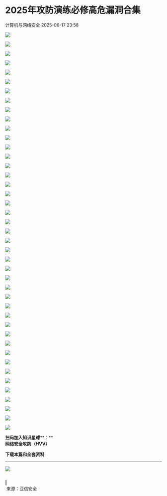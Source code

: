 #  2025年攻防演练必修高危漏洞合集  
 计算机与网络安全   2025-06-17 23:58  
  
![](https://mmbiz.qpic.cn/sz_mmbiz_png/VcRPEU1K2ocCTRx4AXy4FbibicstiaaQIkqnskM3NLY8DX5YlE4NEBJtOYuO35icsk7tZFAlQNibicbgD8U8pqw9QiaSw/640?wx_fmt=png&from=appmsg "")  
  
![](https://mmbiz.qpic.cn/sz_mmbiz_png/VcRPEU1K2ocCTRx4AXy4FbibicstiaaQIkqup0ru0Tj8KB8c6NxGZRuE7P6ohQ1sZ5ZuHDdlAQAceUo9jJia9wh6Fg/640?wx_fmt=png&from=appmsg "")  
  
![](https://mmbiz.qpic.cn/sz_mmbiz_png/VcRPEU1K2ocCTRx4AXy4FbibicstiaaQIkqPWtN08wvHNibE5JfwFzgRhg0JAEEdSwWykibpYCJX1Kib1jAHdRbEz7XA/640?wx_fmt=png&from=appmsg "")  
  
![](https://mmbiz.qpic.cn/sz_mmbiz_png/VcRPEU1K2ocCTRx4AXy4FbibicstiaaQIkq1jqPRPWKs8tibCT0Nibofv1kIJiaJN7Xuzt3ETFg2UYmmV0OwwmehvK4Q/640?wx_fmt=png&from=appmsg "")  
  
![](https://mmbiz.qpic.cn/sz_mmbiz_png/VcRPEU1K2ocCTRx4AXy4FbibicstiaaQIkqJCz3ibh7dBILvQNSibDVKnj3UMicIHBliahnXcMCicTY822jr8dxSTVylkg/640?wx_fmt=png&from=appmsg "")  
  
![](https://mmbiz.qpic.cn/sz_mmbiz_png/VcRPEU1K2ocCTRx4AXy4FbibicstiaaQIkq0AZIBcibTeCNLy6Ud4Zf1yc8427vYHz87R2IAdAibJWYN9s2ay2IALUg/640?wx_fmt=png&from=appmsg "")  
  
![](https://mmbiz.qpic.cn/sz_mmbiz_png/VcRPEU1K2ocCTRx4AXy4FbibicstiaaQIkqLHBeccDxuicWIjiaFjVNUTuSLibjBA3vTpqcwh9MVLXJtyicqeeWsBe8Uw/640?wx_fmt=png&from=appmsg "")  
  
![](https://mmbiz.qpic.cn/sz_mmbiz_png/VcRPEU1K2ocCTRx4AXy4FbibicstiaaQIkqW5qO0dlKlUfU91F9SsaINLC0qH38RKN4ygiagicAT8dmDmmKE1BtkA6w/640?wx_fmt=png&from=appmsg "")  
  
![](https://mmbiz.qpic.cn/sz_mmbiz_png/VcRPEU1K2ocCTRx4AXy4FbibicstiaaQIkqVWicz1PfXeDD9Ked2q0Gwz5vkwW9he5ZaUbWwPKMELjMyJJgoValbEA/640?wx_fmt=png&from=appmsg "")  
  
![](https://mmbiz.qpic.cn/sz_mmbiz_png/VcRPEU1K2ocCTRx4AXy4FbibicstiaaQIkqJZuATK0no7Kmxz0s19icHvjVjWtpOzRvrNe5Ia5icpnYfxIjvmb2ibUrg/640?wx_fmt=png&from=appmsg "")  
  
![](https://mmbiz.qpic.cn/sz_mmbiz_png/VcRPEU1K2ocCTRx4AXy4FbibicstiaaQIkqu3Pic4Diaqqp1pBb7TBUp8z5HfrN8sdsCNjLsPrspGwPLJmYhpxAmknQ/640?wx_fmt=png&from=appmsg "")  
  
![](https://mmbiz.qpic.cn/sz_mmbiz_png/VcRPEU1K2ocCTRx4AXy4FbibicstiaaQIkqlbT6Y4SCSsHAsD7dVS2NlWORZJCzOmtAqq9jOT92CRM9YLZCqr3FmA/640?wx_fmt=png&from=appmsg "")  
  
![](https://mmbiz.qpic.cn/sz_mmbiz_png/VcRPEU1K2ocCTRx4AXy4FbibicstiaaQIkqJe6fibewvFyQhibBQmHVZVaK9IoEUPFoAia44rLO2F1U74KWTdSZPPAgw/640?wx_fmt=png&from=appmsg "")  
  
![](https://mmbiz.qpic.cn/sz_mmbiz_png/VcRPEU1K2ocCTRx4AXy4FbibicstiaaQIkqq9QfyzLMYPF4vhqs8icRe3w5BRrKUJ4YsRWp94ibXORQGlqqfGHJReTw/640?wx_fmt=png&from=appmsg "")  
  
![](https://mmbiz.qpic.cn/sz_mmbiz_png/VcRPEU1K2ocCTRx4AXy4FbibicstiaaQIkqZBibG8MyOib3yib2Sq9bwY6vGt5lCbu7bJJsNpuptXSxzaEB5aHlia2c1A/640?wx_fmt=png&from=appmsg "")  
  
![](https://mmbiz.qpic.cn/sz_mmbiz_png/VcRPEU1K2ocCTRx4AXy4FbibicstiaaQIkqcDKsxr0DqcAFChMzsqbkGU5OAo7KQAd9KiaQxyTFb8uBc8qkmOOpibvA/640?wx_fmt=png&from=appmsg "")  
  
![](https://mmbiz.qpic.cn/sz_mmbiz_png/VcRPEU1K2ocCTRx4AXy4FbibicstiaaQIkqamyJWwoaMibtksL3Xia3Cunh82Xd8h9IbW0pfw3g9iax5o9rZSHAEib1sA/640?wx_fmt=png&from=appmsg "")  
  
![](https://mmbiz.qpic.cn/sz_mmbiz_png/VcRPEU1K2ocCTRx4AXy4FbibicstiaaQIkqOWIDoTh6wZ4zzMDtz4Hcw6KmbibqGOfsho3yzjuY6ILdWeuexVLiauKw/640?wx_fmt=png&from=appmsg "")  
  
![](https://mmbiz.qpic.cn/sz_mmbiz_png/VcRPEU1K2ocCTRx4AXy4FbibicstiaaQIkqRRR0fmhicWlzzGWibr68t88140qtxCIibhw8rtn3HxFIP9oeHFzRMWjGw/640?wx_fmt=png&from=appmsg "")  
  
![](https://mmbiz.qpic.cn/sz_mmbiz_png/VcRPEU1K2ocCTRx4AXy4FbibicstiaaQIkqD1icCWZjaQR9Q0ia2d52abOyIxA8J5R9BhBhDoAowqMOP8TlcQ2QUapw/640?wx_fmt=png&from=appmsg "")  
  
![](https://mmbiz.qpic.cn/sz_mmbiz_png/VcRPEU1K2ocCTRx4AXy4FbibicstiaaQIkqA3mdHamq9aFNtDy1fMmhWMB3dSZPCEZ1JkP3s28hDxZC1ibC8QLtqaA/640?wx_fmt=png&from=appmsg "")  
  
![](https://mmbiz.qpic.cn/sz_mmbiz_png/VcRPEU1K2ocCTRx4AXy4FbibicstiaaQIkq1piaSmYPwP5fWu0E1LXvaNiciaQ82smniaSLQWdpiakWtRQiaiciaLkicqdrbHg/640?wx_fmt=png&from=appmsg "")  
  
![](https://mmbiz.qpic.cn/sz_mmbiz_png/VcRPEU1K2ocCTRx4AXy4FbibicstiaaQIkqRBF38pKRn9Iibzw6gZjLGFhmR2vOnXbMVwQNwib3h0wzk0EqVMhhw5Vw/640?wx_fmt=png&from=appmsg "")  
  
![](https://mmbiz.qpic.cn/sz_mmbiz_png/VcRPEU1K2ocCTRx4AXy4FbibicstiaaQIkqDvbPg7qpIwwvHdwfXU0yBiakOQqqj5JN5crzHND5LvGfibswAW0TwDvw/640?wx_fmt=png&from=appmsg "")  
  
![](https://mmbiz.qpic.cn/sz_mmbiz_png/VcRPEU1K2ocCTRx4AXy4FbibicstiaaQIkqMiafvWtF3ssfp4ej6MQsh3paibANRuCtosd1ONVkpB2ChukT9eDzUD6g/640?wx_fmt=png&from=appmsg "")  
  
![](https://mmbiz.qpic.cn/sz_mmbiz_png/VcRPEU1K2ocCTRx4AXy4FbibicstiaaQIkq0owNXtk601RzlYphsSp5LvSTZQETLwDNPLGr0sA40pOenLNAky1Clg/640?wx_fmt=png&from=appmsg "")  
  
![](https://mmbiz.qpic.cn/sz_mmbiz_png/VcRPEU1K2ocCTRx4AXy4FbibicstiaaQIkqLjAnSicibt89shaMYRw0Lib3XTHIQhJfsu3VXxJ39WlhRGKCguHW8Ktzw/640?wx_fmt=png&from=appmsg "")  
  
![](https://mmbiz.qpic.cn/sz_mmbiz_png/VcRPEU1K2ocCTRx4AXy4FbibicstiaaQIkq3UmFnPvGCenUr4hNiaZGfI8r8D60VxrUzDcib2jsLozdl4iagzb0BiagTw/640?wx_fmt=png&from=appmsg "")  
  
![](https://mmbiz.qpic.cn/sz_mmbiz_png/VcRPEU1K2ocCTRx4AXy4FbibicstiaaQIkq0Fib75RxOOnb2t1GibhibpeicVCe63kpkHSmXO0GhFkLjTlNmGYJKlxkvw/640?wx_fmt=png&from=appmsg "")  
  
![](https://mmbiz.qpic.cn/sz_mmbiz_png/VcRPEU1K2ocCTRx4AXy4FbibicstiaaQIkqRMfoTWUrlPVhr3batq3ArB2HCBek3bICMic0IzLkZXmoA9RjgNXJTyg/640?wx_fmt=png&from=appmsg "")  
  
![](https://mmbiz.qpic.cn/sz_mmbiz_png/VcRPEU1K2ocCTRx4AXy4FbibicstiaaQIkq4H5BFLQF7JKOs4eMCc7xvLDtibHNnOlQASrRYCiawpAb74ibRtEkclRrw/640?wx_fmt=png&from=appmsg "")  
  
![](https://mmbiz.qpic.cn/sz_mmbiz_png/VcRPEU1K2ocCTRx4AXy4FbibicstiaaQIkqlAApy8vb1noPdM4tm2C1WdmfKAh3iawstHrYMupLdI18uawOqI5OiaiaA/640?wx_fmt=png&from=appmsg "")  
  
![](https://mmbiz.qpic.cn/sz_mmbiz_png/VcRPEU1K2ocCTRx4AXy4FbibicstiaaQIkq18s07BniaA9V7EE6t0XjicyljEXLGLzbZibiactt4UP51NMQtAUmK3icWGw/640?wx_fmt=png&from=appmsg "")  
  
![](https://mmbiz.qpic.cn/sz_mmbiz_png/VcRPEU1K2ocCTRx4AXy4FbibicstiaaQIkqRcAp8a1oKQJHmoLnSr8n4dBg1TDyx5XRrtvHiasfBs6OedJRh3CUXuw/640?wx_fmt=png&from=appmsg "")  
  
![](https://mmbiz.qpic.cn/sz_mmbiz_png/VcRPEU1K2ocCTRx4AXy4FbibicstiaaQIkqb0ibCic9h0ngOnoJMMeaGUHhwj7FIfZUgMuEOtQXkfNO2Mr9ySpfUSMw/640?wx_fmt=png&from=appmsg "")  
  
![](https://mmbiz.qpic.cn/sz_mmbiz_png/VcRPEU1K2ocCTRx4AXy4FbibicstiaaQIkqsZcnCSABkgbnlYmI1M19SzOBlLOMoSRBIW4hdgkQyRhQzKgoawVWzA/640?wx_fmt=png&from=appmsg "")  
  
![](https://mmbiz.qpic.cn/sz_mmbiz_png/VcRPEU1K2ocCTRx4AXy4FbibicstiaaQIkqCSoqgwIl2Mia50LR5TVb89s4LGPYCVJeAAibr4eaf22VVAT42hKwfG9g/640?wx_fmt=png&from=appmsg "")  
  
![](https://mmbiz.qpic.cn/sz_mmbiz_png/VcRPEU1K2ocCTRx4AXy4FbibicstiaaQIkqxMRKicOxb6bm3Q5yLRFm9Jz1HqCff5epm22O3xEaqicoJ22lwqhnh17w/640?wx_fmt=png&from=appmsg "")  
  
![](https://mmbiz.qpic.cn/sz_mmbiz_png/VcRPEU1K2ocCTRx4AXy4FbibicstiaaQIkqru0DGxPYEPxgj7xRs11e0SEqYicHwPz5hpKqSL6KWJffmQavJPkp2Mg/640?wx_fmt=png&from=appmsg "")  
  
![](https://mmbiz.qpic.cn/sz_mmbiz_png/VcRPEU1K2ocCTRx4AXy4FbibicstiaaQIkq67r3hesF06ZZotuIicrR5cm2VG9fdTX0ibxTFo54HW1HKezd0yUEkaJA/640?wx_fmt=png&from=appmsg "")  
  
![](https://mmbiz.qpic.cn/sz_mmbiz_png/VcRPEU1K2ocCTRx4AXy4FbibicstiaaQIkqT1dSdcbsDffaW0aR8zrlA9IThH5zOnWn0j49fY1mK1a9bhjicNZbwXw/640?wx_fmt=png&from=appmsg "")  
  
![](https://mmbiz.qpic.cn/sz_mmbiz_png/VcRPEU1K2ocCTRx4AXy4FbibicstiaaQIkqd5Pnf1ibT7fIx9frxiasVIqvY7CgGYnIiamsengE50Z0XmcEQ9Ra0Hiafg/640?wx_fmt=png&from=appmsg "")  
  
![](https://mmbiz.qpic.cn/sz_mmbiz_png/VcRPEU1K2ocCTRx4AXy4FbibicstiaaQIkqF2zKNicvzcuSJ3JSfWkGGQmedP8ib2iahEy4ciceiaa0uzROJZbQjLvCdmw/640?wx_fmt=png&from=appmsg "")  
  
**扫码加入知识星球****：**  
**网络安全攻防（HVV）**  
  
**下载本篇和全套资料**  
  
****  
![](https://mmbiz.qpic.cn/sz_mmbiz_jpg/VcRPEU1K2ocrickwS8jlJmx9dm99x7cetyLS8ib43IBlZ9GpKnpibU4QV0ictAFUD0sudSt5FvXkqhPcfWSU1DgOXA/640?wx_fmt=jpeg "")  
```

```  
  
**|**  
 来源：亚信安全  
  
